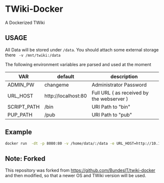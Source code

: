# TWiki-Docker
A Dockerized TWiki

## USAGE
All Data will be stored under `/data`. You should attach some
external storage there ` -v /mnt/twiki:/data`

The following environment variables are parsed and used at the moment

|   VAR         |    default            | description            |
|---------------|-----------------------|------------------------|
| ADMIN\_PW     | changeme              | Administrator Password |
| URL\_HOST     | http://localhost:80   | Full URL ( as received by the webserver ) |
| SCRIPT\_PATH  | /bin                  | URI Path to "bin"      |
| PUP\_PATH     | /pub                  | URI Path to "pub"      |


## Example
```bash
docker run  -dt -p 8080:80 -v /home/data/:/data -e URL_HOST=http://10.11.12.13:8080/ -e ADMIN_PW=pass1234 twiki
```

## Note: Forked
This repository was forked from https://github.com/BundesIT/twiki-docker and then modified, so that a newer OS and TWiki version will be used.

